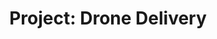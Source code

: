---
title: "Project: Drone Delivery"
layout: tag
permalink: /tags/drone/
taxonomy: drone
author_profile: true
sidebar: 
    nav: docs
toc: true
toc_label: "My Table of Contents"
toc_icon: "cog"
---